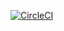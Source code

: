 [![CircleCI](https://circleci.com/gh/tscolari/mservice/tree/master.svg?style=svg)](https://circleci.com/gh/tscolari/mservice/tree/master)

